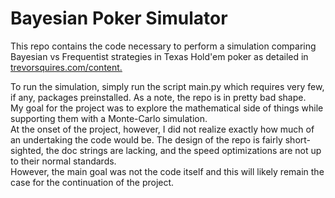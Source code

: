 # Bayesian Poker Simulator

This repo contains the code necessary to perform a simulation comparing Bayesian vs Frequentist strategies in Texas Hold'em poker as detailed in [trevorsquires.com/content.](https://trevorsquires.com/subpages/bayesian_poker) 

To run the simulation, simply run the script main.py which requires very few, if any, packages preinstalled. As a note, the repo is in pretty bad shape.  
My goal for the project was to explore the mathematical side of things while supporting them with a Monte-Carlo simulation.  
At the onset of the project, however, I did not realize exactly how much of an undertaking the code would be. 
The design of the repo is fairly short-sighted, the doc strings are lacking, and the speed optimizations are not up to their normal standards.  
However, the main goal was not the code itself and this will likely remain the case for the continuation of the project. 
